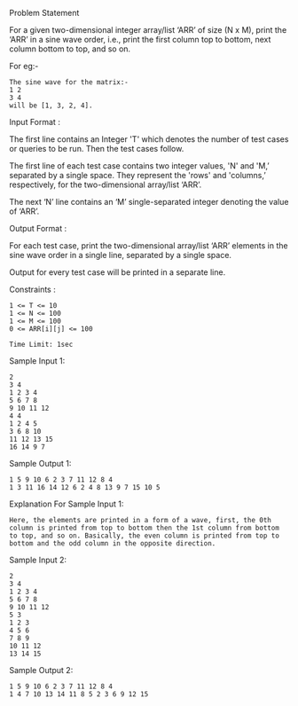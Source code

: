 Problem Statement

For a given two-dimensional integer array/list ‘ARR’ of size (N x M), print the ‘ARR’ in a sine wave order, i.e., print the first column top to bottom, next column bottom to top, and so on.

For eg:-

    The sine wave for the matrix:-
    1 2
    3 4
    will be [1, 3, 2, 4].

Input Format :

The first line contains an Integer 'T' which denotes the number of test cases or queries to be run. Then the test cases follow.

The first line of each test case contains two integer values, 'N' and 'M,’ separated by a single space. They represent the 'rows' and 'columns,’ respectively, for the two-dimensional array/list ‘ARR’.

The next ‘N’ line contains an ‘M’ single-separated integer denoting the value of ‘ARR’.

Output Format :

For each test case, print the two-dimensional array/list ‘ARR’ elements in the sine wave order in a single line, separated by a single space.

Output for every test case will be printed in a separate line.

Constraints :

    1 <= T <= 10
    1 <= N <= 100
    1 <= M <= 100
    0 <= ARR[i][j] <= 100

    Time Limit: 1sec

Sample Input 1:

    2
    3 4
    1 2 3 4
    5 6 7 8
    9 10 11 12
    4 4
    1 2 4 5
    3 6 8 10
    11 12 13 15
    16 14 9 7

Sample Output 1:

    1 5 9 10 6 2 3 7 11 12 8 4
    1 3 11 16 14 12 6 2 4 8 13 9 7 15 10 5

Explanation For Sample Input 1:

    Here, the elements are printed in a form of a wave, first, the 0th column is printed from top to bottom then the 1st column from bottom to top, and so on. Basically, the even column is printed from top to bottom and the odd column in the opposite direction.

Sample Input 2:

    2
    3 4 
    1 2 3 4 
    5 6 7 8 
    9 10 11 12
    5 3 
    1 2 3 
    4 5 6 
    7 8 9   
    10 11 12
    13 14 15

Sample Output 2:

    1 5 9 10 6 2 3 7 11 12 8 4
    1 4 7 10 13 14 11 8 5 2 3 6 9 12 15 